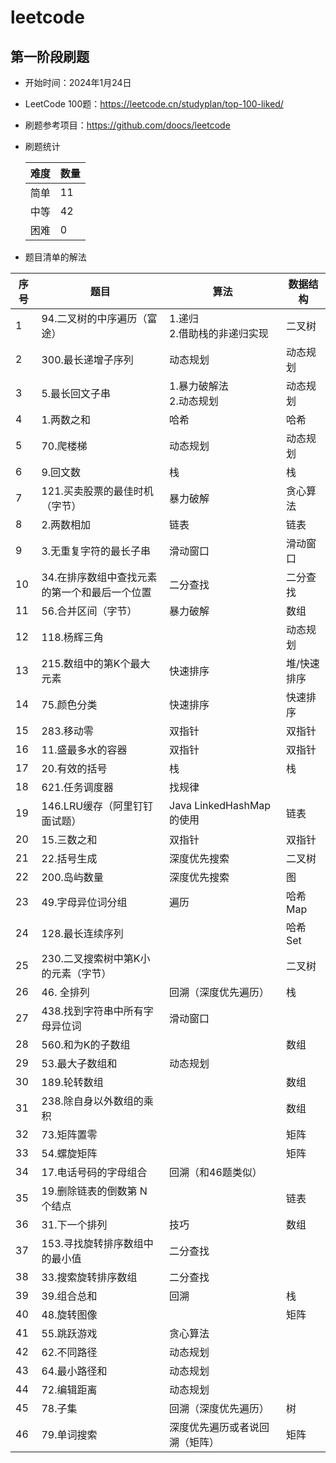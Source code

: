 # leetcode

## 第一阶段刷题

* 开始时间：2024年1月24日
* LeetCode 100题：https://leetcode.cn/studyplan/top-100-liked/
* 刷题参考项目：https://github.com/doocs/leetcode
* 刷题统计

  | 难度 | 数量 |
  |----|----|
  | 简单 | 11 |
  | 中等 | 42 |
  | 困难 | 0  |

* 题目清单的解法

| 序号 | 题目                       | 算法                    | 数据结构 |
|----|--------------------------|-----------------------|------|
| 1  | 94.二叉树的中序遍历（富途）          | 1.递归<br/>2.借助栈的非递归实现  | 二叉树  |
| 2  | 300.最长递增子序列              | 动态规划                  | 动态规划 |
| 3  | 5.最长回文子串                 | 1.暴力破解法<br/>2.动态规划    | 动态规划 |
| 4  | 1.两数之和                   | 哈希                    | 哈希   |
| 5  | 70.爬楼梯                   | 动态规划                  | 动态规划 |
| 6  | 9.回文数                    | 栈                     | 栈    |
| 7  | 121.买卖股票的最佳时机（字节）        | 暴力破解                  | 贪心算法 |
| 8  | 2.两数相加                   | 链表                    | 链表   |
| 9  | 3.无重复字符的最长子串             | 滑动窗口                  | 滑动窗口 |
| 10 | 34.在排序数组中查找元素的第一个和最后一个位置 | 二分查找                  | 二分查找 |
| 11 | 56.合并区间（字节）              | 暴力破解                  | 数组   |
| 12 | 118.杨辉三角                 |                       | 动态规划 |
| 13 | 215.数组中的第K个最大元素          | 快速排序                  | 堆/快速排序 |
| 14 | 75.颜色分类                  | 快速排序                  | 快速排序 |
| 15 | 283.移动零                  | 双指针                   | 双指针  |
| 16 | 11.盛最多水的容器               | 双指针                   | 双指针  |
| 17 | 20.有效的括号                 | 栈                     | 栈    |
| 18 | 621.任务调度器                | 找规律                   |      |
| 19 | 146.LRU缓存（阿里钉钉面试题）       | Java LinkedHashMap的使用 | 链表   |
| 20 | 15.三数之和                  | 双指针                   | 双指针  |
| 21 | 22.括号生成                  | 深度优先搜索                | 二叉树  |
| 22 | 200.岛屿数量                 | 深度优先搜索                | 图    |
| 23 | 49.字母异位词分组               | 遍历                    | 哈希Map |
| 24 | 128.最长连续序列               |                       | 哈希Set |
| 25 | 230.二叉搜索树中第K小的元素（字节）     |                       | 二叉树  |
| 26 | 46. 全排列                  | 回溯（深度优先遍历）            | 栈    |
| 27 | 438.找到字符串中所有字母异位词        | 滑动窗口                  |      |
| 28 | 560.和为K的子数组              |                       | 数组   |
| 29 | 53.最大子数组和                | 动态规划                  |      |
| 30 | 189.轮转数组                 |                       | 数组   |
| 31 | 238.除自身以外数组的乘积           |                       | 数组   |
| 32 | 73.矩阵置零                  |                       | 矩阵   |
| 33 | 54.螺旋矩阵                  |                       | 矩阵   |
| 34 | 17.电话号码的字母组合             | 回溯（和46题类似）            |      |
| 35 | 19.删除链表的倒数第 N 个结点        |                       | 链表   |
| 36 | 31.下一个排列                 | 技巧                    | 数组   |
| 37 | 153.寻找旋转排序数组中的最小值        | 二分查找                  |      |
| 38 | 33.搜索旋转排序数组              | 二分查找                  |      |
| 39 | 39.组合总和                  | 回溯                    | 栈    |
| 40 | 48.旋转图像                  |                       | 矩阵   |
| 41 | 55.跳跃游戏                  | 贪心算法                  |      |
| 42 | 62.不同路径                  | 动态规划                  |      |
| 43 | 64.最小路径和                 | 动态规划                  |      |
| 44 | 72.编辑距离                  | 动态规划                  |      |
| 45 | 78.子集                    | 回溯（深度优先遍历）            | 树    |
| 46 | 79.单词搜索                  | 深度优先遍历或者说回溯（矩阵）       | 矩阵   |








